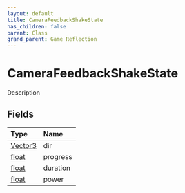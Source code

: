 ```yaml
---
layout: default
title: CameraFeedbackShakeState
has_children: false
parent: Class
grand_parent: Game Reflection
---
```

# CameraFeedbackShakeState
Description 

## Fields

| Type | Name |
|:-------------|:--------------|
| [Vector3](/docs/game-reflection/classes/vector3) | dir |
| [float](/docs/game-reflection/components/float) | progress |
| [float](/docs/game-reflection/components/float) | duration |
| [float](/docs/game-reflection/components/float) | power |

